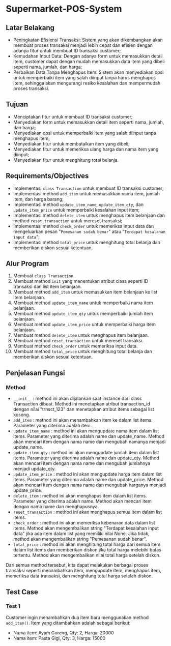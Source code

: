 # Supermarket-POS-System

## Latar Belakang
- Peningkatan Efisiensi Transaksi: Sistem yang akan dikembangkan akan membuat proses transaksi menjadi lebih cepat dan efisien dengan adanya fitur untuk membuat ID transaksi customer;
- Kemudahan Input Data: Dengan adanya form untuk memasukkan detail item, customer dapat dengan mudah memasukkan data item yang dibeli seperti nama, jumlah, dan harga;
- Perbaikan Data Tanpa Menghapus Item: Sistem akan menyediakan opsi untuk memperbaiki item yang salah diinput tanpa harus menghapus item, sehingga akan mengurangi resiko kesalahan dan mempermudah proses transaksi.

## Tujuan
- Menciptakan fitur untuk membuat ID transaksi customer;
- Menyediakan form untuk memasukkan detail item seperti nama, jumlah, dan harga;
- Menyediakan opsi untuk memperbaiki item yang salah diinput tanpa menghapus item;
- Menyediakan fitur untuk membatalkan item yang dibeli;
- Menyediakan fitur untuk memeriksa ulang harga dan nama item yang diinput;
- Menyediakan fitur untuk menghitung total belanja.

## Requirements/Objectives
- Implementasi `class Transaction` untuk membuat ID transaksi customer;
- Implementasi method `add_item` untuk memasukkan nama item, jumlah item, dan harga barang;
- Implementasi method `update_item_name`, `update_item_qty`, dan `update_item_price` untuk memperbaiki kesalahan input item;
- Implementasi method `delete_item` untuk menghapus item belanjaan dan method `reset_transaction` untuk mereset transaksi;
- Implementasi method `check_order` untuk memeriksa input data dan mengeluarkan pesan "`Pemesanan sudah benar`" atau "`Terdapat kesalahan input data`";
- Implementasi method `total_price` untuk menghitung total belanja dan memberikan diskon sesuai ketentuan.

## Alur Program
1. Membuat `class Transaction`.
2. Membuat method `init` yang menentukan atribut class seperti ID transaksi dan list item belanjaan.
3. Membuat method `add_item` untuk memasukkan item belanjaan ke list item belanjaan.
4. Membuat method `update_item_name` untuk memperbaiki nama item belanjaan.
5. Membuat method `update_item_qty` untuk memperbaiki jumlah item belanjaan.
6. Membuat method `update_item_price` untuk memperbaiki harga item belanjaan.
7. Membuat method `delete_item` untuk menghapus item belanjaan.
8. Membuat method `reset_transaction` untuk mereset transaksi.
9. Membuat method `check_order` untuk memeriksa input data.
10. Membuat method `total_price` untuk menghitung total belanja dan memberikan diskon sesuai ketentuan.

## Penjelasan Fungsi
### Method
- `__init__` : method ini akan dijalankan saat instance dari class Transaction dibuat. Method ini menetapkan atribut transaction_id dengan nilai "trnsct_123" dan menetapkan atribut items sebagai list kosong.
- `add_item` : method ini akan menambahkan item ke dalam list items. Parameter yang diterima adalah item.
- `update_item_name` : method ini akan mengupdate nama item dalam list items. Parameter yang diterima adalah name dan update_name. Method akan mencari item dengan nama name dan mengubah namanya menjadi update_name.
- `update_item_qty` : method ini akan mengupdate jumlah item dalam list items. Parameter yang diterima adalah name dan update_qty. Method akan mencari item dengan nama name dan mengubah jumlahnya menjadi update_qty.
- `update_item_price` : method ini akan mengupdate harga item dalam list items. Parameter yang diterima adalah name dan update_price. Method akan mencari item dengan nama name dan mengubah harganya menjadi update_price.
- `delete_item` : method ini akan menghapus item dalam list items. Parameter yang diterima adalah name. Method akan mencari item dengan nama name dan menghapusnya.
- `reset_transaction` : method ini akan menghapus semua item dalam list items.
- `check_order` : method ini akan memeriksa kebenaran data dalam list items. Method akan mengembalikan string "Terdapat kesalahan input data" jika ada item dalam list yang memiliki nilai None. Jika tidak, method akan mengembalikan string "Pemesanan sudah benar".
- `total_price` : method ini akan menghitung total harga dari semua item dalam list items dan memberikan diskon jika total harga melebihi batas tertentu. Method akan mengembalikan nilai total harga setelah diskon.

Dari semua method tersebut, kita dapat melakukan berbagai proses transaksi seperti menambahkan item, mengupdate item, menghapus item, memeriksa data transaksi, dan menghitung total harga setelah diskon.

## Test Case
### Test 1
Customer ingin menambahkan dua item baru menggunakan method `add_item()`. Item yang ditambahkan adalah sebagai berikut:
- Nama item: Ayam Goreng, Qty: 2, Harga: 20000
- Nama item: Pasta Gigi, Qty: 3, Harga: 15000
